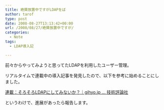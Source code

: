 ```yaml
---
title: 絶賛放置中ですがLDAPをば
author: tarof
type: post
date: 2008-08-27T13:13:42+00:00
url: /2008/08/27/絶賛放置中ですが/
categories:
  - Note
tags:
  - LDAP導入記

---
```

前々からやってみようと思ってたLDAPを利用したユーザー管理。

リアルタイムで連載中の導入記事を発見したので、以下を参考に始めることにしました。
  
[連載：そろそろLDAPにしてみないか？｜gihyo.jp … 技術評論社][1]

というわけで、進展があったら報告します。

 [1]: http://gihyo.jp/admin/serial/01/ldap